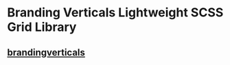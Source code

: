 # Branding Verticals Lightweight SCSS Grid Library
## [brandingverticals](https://www.brandingverticals.com)
